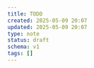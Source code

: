 ```yaml
---
title: TODO
created: 2025-05-09 20:07
updated: 2025-05-09 20:07
type: note
status: draft
schema: v1
tags: []
---
```


